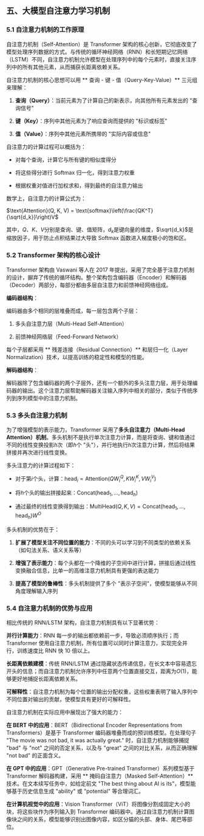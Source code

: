 ## 五、大模型自注意力学习机制

### 5.1 自注意力机制的工作原理

自注意力机制（Self-Attention）是 Transformer 架构的核心创新，它彻底改变了模型处理序列数据的方式。与传统的循环神经网络（RNN）和长短期记忆网络（LSTM）不同，自注意力机制允许模型在处理序列中的每个元素时，直接关注序列中的所有其他元素，从而捕获长距离依赖关系。

自注意力机制的核心思想可以用 \*\* 查询 - 键 - 值（Query-Key-Value）\*\* 三元组来理解：



1. **查询（Query）**：当前元素为了计算自己的新表示，向其他所有元素发出的 "查询信号"

2. **键（Key）**：序列中其他元素为了响应查询而提供的 "标识或标签"

3. **值（Value）**：序列中其他元素所携带的 "实际内容或信息"

自注意力的计算过程可以概括为：



* 对每个查询，计算它与所有键的相似度得分

* 将这些得分进行 Softmax 归一化，得到注意力权重

* 根据权重对值进行加权求和，得到最终的自注意力输出

数学上，自注意力的计算公式为：

$\text{Attention}(Q, K, V) = \text{softmax}\left(\frac{QK^T}{\sqrt{d_k}}\right)V$

其中，$Q$、$K$、$V$分别是查询、键、值矩阵，$d_k$是键向量的维度，$\sqrt{d_k}$是缩放因子，用于防止点积结果过大导致 Softmax 函数进入梯度极小的饱和区。

### 5.2 Transformer 架构的核心设计

Transformer 架构由 Vaswani 等人在 2017 年提出，采用了完全基于注意力机制的设计，摒弃了传统的循环结构。整个架构包含编码器（Encoder）和解码器（Decoder）两部分，每部分都由多层自注意力和前馈神经网络组成。

**编码器结构**：

编码器由多个相同的层堆叠而成，每一层包含两个子层：



1. 多头自注意力层（Multi-Head Self-Attention）

2. 前馈神经网络层（Feed-Forward Network）

每个子层都采用 \*\* 残差连接（Residual Connection）\*\* 和层归一化（Layer Normalization）技术，以提高训练的稳定性和模型的性能。

**解码器结构**：

解码器除了包含编码器的两个子层外，还有一个额外的多头注意力层，用于处理编码器的输出。这个注意力层帮助解码器关注输入序列中相关的部分，类似于传统序列到序列模型中的注意力机制。

### 5.3 多头自注意力机制

为了增强模型的表示能力，Transformer 采用了**多头自注意力（Multi-Head Attention）机制**。多头机制不是执行单次注意力计算，而是将查询、键和值通过不同的线性变换投影$h$次（即$h$个 "头"），并行地执行$h$次注意力计算，然后将结果拼接并再次进行线性变换。

多头注意力的计算过程如下：



* 对于第$i$个头，计算：$\text{head}_i = \text{Attention}(QW_i^Q, KW_i^K, VW_i^V)$

* 将$h$个头的输出拼接起来：$\text{Concat}(\text{head}_1, \dots, \text{head}_h)$

* 通过最终的线性变换得到输出：$\text{MultiHead}(Q, K, V) = \text{Concat}(\text{head}_1, \dots, \text{head}_h)W^O$

多头机制的优势在于：



1. **扩展了模型关注不同位置的能力**：不同的头可以学习到不同类型的依赖关系（如句法关系、语义关系等）

2. **增强了表示能力**：每个头都在一个降维的子空间中进行计算，拼接后通过线性变换融合信息，比单一的高维注意力机制具有更强的表达能力

3. **提高了模型的鲁棒性**：多头机制提供了多个 "表示子空间"，使模型能够从不同角度理解输入序列

### 5.4 自注意力机制的优势与应用

相比传统的 RNN/LSTM 架构，自注意力机制具有以下显著优势：

**并行计算能力**：RNN 每一步的输出都依赖前一步，导致必须顺序执行；而 Transformer 使用自注意力机制，所有位置可以同时计算注意力，实现完全并行，训练速度比 RNN 快 10 倍以上。

**长距离依赖建模**：传统 RNN/LSTM 通过隐藏状态传递信息，在长文本中容易遗忘开头的信息；而自注意力机制允许序列中任意两个位置直接交互，距离为$O(1)$，能够更好地捕捉长距离依赖关系。

**可解释性**：自注意力机制为每个位置的输出分配权重，这些权重表明了输入序列中不同位置对输出的贡献，使模型具有更好的可解释性。

自注意力机制在实际应用中展现出了强大的能力：

**在 BERT 中的应用**：BERT（Bidirectional Encoder Representations from Transformers）是基于 Transformer 编码器堆叠而成的预训练模型。在处理句子 "The movie was not bad, it was actually great." 时，自注意力机制能够捕捉 "bad" 与 "not" 之间的否定关系，以及与 "great" 之间的对比关系，从而正确理解 "not bad" 的正面含义。

**在 GPT 中的应用**：GPT（Generative Pre-trained Transformer）系列模型基于 Transformer 解码器构建，采用 \*\* 掩码自注意力（Masked Self-Attention）\*\* 技术。在文本续写任务中，如给定前文 "The best thing about AI is its"，模型能够基于历史信息生成 "ability" 或 "potential" 等合理词汇。

**在计算机视觉中的应用**：Vision Transformer（ViT）将图像分割成固定大小的块，将这些块作为序列输入到 Transformer 编码器中。通过自注意力机制计算图像块之间的关系，模型能够识别出图像内容，如区分猫的头部、身体、尾巴等部位。